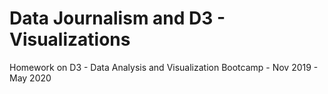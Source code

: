 # Data Journalism and D3 - Visualizations


Homework on D3 - Data Analysis and Visualization Bootcamp - Nov 2019 - May 2020
